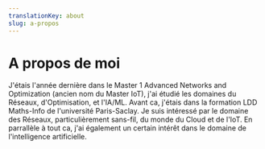 ```yaml
---
translationKey: about
slug: a-propos
---
```

# A propos de moi
J'étais l'année dernière dans le Master 1 Advanced Networks and Optimization (ancien nom du Master IoT), j'ai étudié les domaines du Réseaux, d'Optimisation, et l'IA/ML.
Avant ca, j'étais dans la formation LDD Maths-Info de l'université Paris-Saclay.
Je suis intéressé par le domaine des Réseaux, particulièrement sans-fil, du monde du Cloud et de l'IoT. En parrallèle à tout ca, j'ai également un certain intérêt dans le domaine de l'intelligence artificielle.
